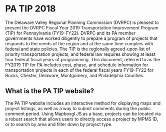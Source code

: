 # PA TIP 2018
The Delaware Valley Regional Planning Commission (DVRPC) is pleased to present the DVRPC Fiscal Year 2019 Transportation Improvement Program (TIP) for Pennsylvania (FY19-FY22). DVRPC and its PA member governments have worked diligently to prepare a program of projects that responds to the needs of the region and at the same time complies with federal and state policies. The TIP is the regionally agreed-upon list of priority transportation projects, and federal law requires showing at least four federal fiscal years of programming. This document, referred to as the FY2019 TIP for PA includes cost, phase, and schedule information for transportation projects in each of the federal fiscal years FY19-FY22 for Bucks, Chester, Delaware, Montgomery, and Philadelphia Counties.

## What is the PA TIP website?
The PA TIP website includes an interactive method for displaying maps and project listings, as well as a way to submit comments during the public comment period. Using Mapboxgl JS as a base, projects can be located via a robust search that allows users to directly access a project by MPMS ID, or to search by area and filter down by project type.